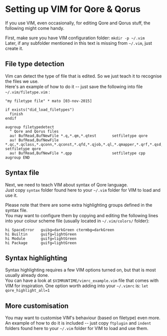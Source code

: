 # Setting up VIM for Qore & Qorus

If you use VIM, even occasionally, for editing Qore and Qorus stuff, the following might come handy.

First, make sure you have VIM configuration folder:  `mkdir -p ~/.vim`  
Later, if any subfolder mentioned in this text is missing from `~/.vim`, just create it.

## File type detection

Vim can detect the type of file that is edited.  So we just teach it to recognise the files we use.  
Here's an example of how to do it -- just save the following into file `~/.vim/filetype.vim` :

```vim
"my filetype file" * mato [03-nov-2015]

if exists("did_load_filetypes")
  finish
endif

augroup filetypedetect
  " Qore and Qorus files
  au! BufRead,BufNewFile *.q,*.qm,*.qtest       setfiletype qore
  au! BufRead,BufNewFile *.qc,*.qclass,*.qconn,*.qconst,*.qfd,*.qjob,*.ql,*.qmapper,*.qrf,*.qsd,*.qsm,*.qvmap,*.qwf       setfiletype qore
  au! BufRead,BufNewFile *.qpp                  setfiletype cpp
augroup END
```

## Syntax file

Next, we need to teach VIM about syntax of Qore language.  
Just copy `syntax` folder found here to your `~/.vim` folder for VIM to load and use it.

Please note that there are some extra highlighting groups defined in the syntax file.  
You may want to configure them by copying and editing the following lines into your colour scheme file (usually located in `~/.vim/colors/` folder):

```vim
hi SpaceError   guibg=darkGreen ctermbg=darkGreen
hi Builtin      guifg=lightGreen
hi Module       guifg=lightGreen
hi Package      guifg=lightGreen
```

## Syntax highlighting

Syntax highlighting requires a few VIM options turned on, but that is most usually already done.  
You can have a look at `$VIMRUNTIME/vimrc_example.vim` file that comes with VIM for inspiration.
One option worth adding into your `~/.vimrc` is: `let qore_highlight_all=1`

## More customisation

You may want to customise VIM's behaviour (based on filetype) even more.  
An example of how to do it is included -- just copy `ftplugin` and `indent` folders found here to your `~/.vim` folder for VIM to load and use them.


